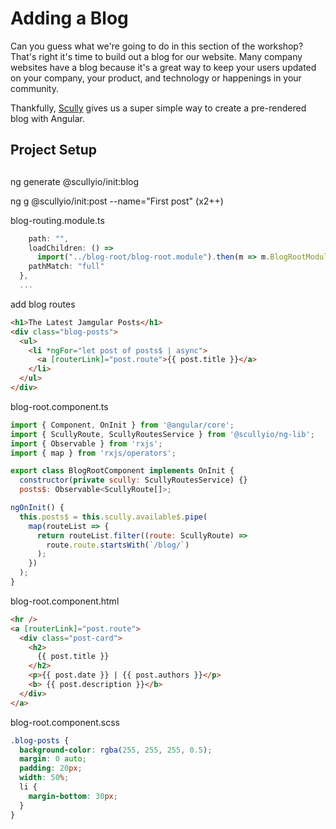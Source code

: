 # Adding a Blog

Can you guess what we're going to do in this section of the workshop? That's right it's time to build out a blog for our website. Many company websites have a blog because it's a great way to keep your users updated on your company, your product, and technology or happenings in your community.

Thankfully, [Scully]() gives us a super simple way to create a pre-rendered blog with Angular.

## Project Setup

##

ng generate @scullyio/init:blog

ng g @scullyio/init:post --name="First post" (x2++)

blog-routing.module.ts

```js
    path: "",
    loadChildren: () =>
      import("../blog-root/blog-root.module").then(m => m.BlogRootModule),
    pathMatch: "full"
  },
  ...
```

add blog routes

```html
<h1>The Latest Jamgular Posts</h1>
<div class="blog-posts">
  <ul>
    <li *ngFor="let post of posts$ | async">
      <a [routerLink]="post.route">{{ post.title }}</a>
    </li>
  </ul>
</div>
```

blog-root.component.ts

```js
import { Component, OnInit } from '@angular/core';
import { ScullyRoute, ScullyRoutesService } from '@scullyio/ng-lib';
import { Observable } from 'rxjs';
import { map } from 'rxjs/operators';
```

```js
export class BlogRootComponent implements OnInit {
  constructor(private scully: ScullyRoutesService) {}
  posts$: Observable<ScullyRoute[]>;
```

```js
ngOnInit() {
  this.posts$ = this.scully.available$.pipe(
    map(routeList => {
      return routeList.filter((route: ScullyRoute) =>
        route.route.startsWith(`/blog/`)
      );
    })
  );
}
```

blog-root.component.html

```html
<hr />
<a [routerLink]="post.route">
  <div class="post-card">
    <h2>
      {{ post.title }}
    </h2>
    <p>{{ post.date }} | {{ post.authors }}</p>
    <b> {{ post.description }}</b>
  </div>
</a>
```

blog-root.component.scss

```scss
.blog-posts {
  background-color: rgba(255, 255, 255, 0.5);
  margin: 0 auto;
  padding: 20px;
  width: 50%;
  li {
    margin-bottom: 30px;
  }
}
```
